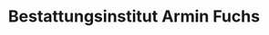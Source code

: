 ---
title: "Bestattungsinstitut Armin Fuchs"
url: /neunkirchen-a-brand/bestattungsinstitut-armin-fuchs/
shop: Bestattungen
---